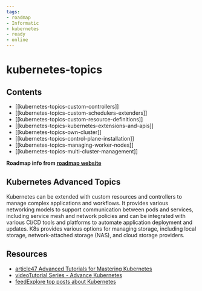 ```yaml
---
tags:
- roadmap
- Informatic
- kubernetes
- ready
- online
---
```


# kubernetes-topics

## Contents

- [[kubernetes-topics-custom-controllers]]
- [[kubernetes-topics-custom-schedulers-extenders]]
- [[kubernetes-topics-custom-resource-definitions]]
- [[kubernetes-topics-kubernetes-extensions-and-apis]]
- [[kubernetes-topics-own-cluster]]
- [[kubernetes-topics-control-plane-installation]]
- [[kubernetes-topics-managing-worker-nodes]]
- [[kubernetes-topics-multi-cluster-management]]

__Roadmap info from [roadmap website](https://roadmap.sh/kubernetes/topics)__

## Kubernetes Advanced Topics

Kubernetes can be extended with custom resources and controllers to manage complex applications and workflows. It provides various networking models to support communication between pods and services, including service mesh and network policies and can be integrated with various CI/CD tools and platforms to automate application deployment and updates. K8s provides various options for managing storage, including local storage, network-attached storage (NAS), and cloud storage providers.

## Resources

- [article47 Advanced Tutorials for Mastering Kubernetes](https://techbeacon.com/enterprise-it/47-advanced-tutorials-mastering-kubernetes)
- [videoTutorial Series - Advance Kubernetes](https://www.youtube.com/watch?v=OW4MoJudZx8&list=PLTCuRW0ikUdO_XzQtTNrvUAHAAuGeLXfY)
- [feedExplore top posts about Kubernetes](https://app.daily.dev/tags/kubernetes?ref=roadmapsh)
